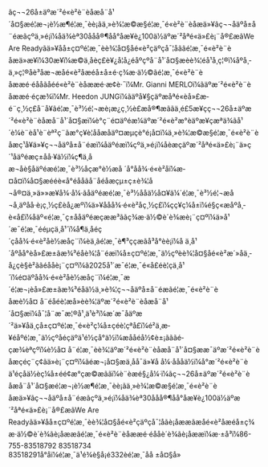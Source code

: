 ãç¬¬26å±äºæ´²é«è²è¨èåæå¨å¹´å¤§æé¦æ¬¡è½æ¶é¦æ¸¯èè¡ãä¸»è¾¦æ©æ§é¦æ¸¯é«è²è¨èåæä»¥ãç¬¬åäºå±å¨éæãçºä¸»é¡ï¼åä¾èª30ååå®¶åå°åæ¥è¿100ä½äºæ´²åªé«ä»£è¡¨å®£æãWe 
Are Readyãä»¥åå±ç¤ºé¦æ¸¯èè¾¦å¤§åé«è²çäºçå¯¦åããé¦æ¸¯é«è²è¨èåæä»æ¥ï¼30æ¥ï¼æ©ä¸åèç£è¥¿å¦å¿éåºçºå¨å¹´å¤§æèè¾¦éå¹å¸ç¦®ï¼åºå¸­ä¸»ç¦®åè³åæ¬æåé«è²åæéå±å±é·ç¾æ·ä½©ãé¦æ¸¯é«è²è¨èåææé·éååãåéé«è²è¨èåææé·æ¢è·¯ï¼Mr. 
Gianni MERLOï¼ãäºæ´²é«è²è¨èåææé·é­çæ¾ï¼Mr. Heedon JUNGï¼ãäºå¥§çäºæåªé«èå»£æ­é¨ç¸½ç£å¨å¥ãé¦æ¸¯è³½é¦¬æè¡æ¿ç¸½è£æå®¶æããä¸é£5æ¥çç¬¬26å±äºæ´²é«è²è¨èåæå¨å¹´å¤§æï¼è­°ç¨é¤äºéæ¼äºæ´²é«è²æ°èäºæ¥­çæªä¾ãå¹´è¼è¨èå¹è¨èª²ç¨ãæ°ç¥è¦ååæåäº¤æµç­è­°é¡å¤ï¼ä¸»è¾¦æ©æ§é¦æ¸¯é«è²è¨èåæç¹å¥ä»¥ç¬¬åäºå±å¨éæï¼åäºéæï¼çºä¸»é¡ï¼åèæçäºæ´²åªé«ä»£è¡¨ä»ç´¹åäºéæç±åå·¥ä½ï¼ç¶ä¸­åæ¬åè§åäºéæé¦æ¸¯è³½åçæ°è½æå ´å°åå¾·é«è²åï¼æ­¤å¤ï¼å¤§æééè«å°éååãå¨åéåæçµ±ç±è¾¦å¬å®¤ä¸»ä»»æ¥å¾·å¼·ãåäºéæé¦æ¸¯è³½ååä½å¤¥ä¼´é¦æ¸¯è³½é¦¬æå¬å¸äºåå·è¡ç¸½ç£è­å¿æºï¼ä»¥ååå¾·é«è²åç¸½ç£ï¼ç­ç¥ç¼å±ï¼é§ç«æåºå¸­è«å£ï¼åäº«é¦æ¸¯ç±ååäºéæçææ³ããç¾æ·ä½©è´è¾­æè¡¨ç¤ºï¼ä»å¹´æ¯é¦æ¸¯ééµçä¸å¹´ï¼å¶ä¸­åéç´çåå¾·é«è²åè½æåç¨ï¼èä¸ãé¦æ¸¯è¶³ççæãå³å°èè¡ï¼å ä¸å¹´åºåå°èå»£æ±ãæ¾³éåè¾¦å¨éæï¼å±ç¤ºé¦æ¸¯ä½çºèè¾¦å¤§åé«è²æ´»åä¸­å¿çè§è²ããéååè¡¨ç¤ºï¼ã2025å¹´æ¯é¦æ¸¯é«å£éè¦çä¸å¹´ï¼é¤äºåå¾·é«è²åè½æåç¨ï¼é¦æ¸¯æ´é¦æ¬¡èå»£æ±ãæ¾³éåä½ä¸»è¾¦ç¬¬åäºå±å¨éæãé¦æ¸¯é«è²è¨èåæè½å¤ å¨éåéè¦æå»èè¾¦äºæ´²é«è²è¨èåæå¨å¹´å¤§æï¼å¯¦å¨æ¯æ¦®å¹¸ä¹è³ï¼æ´æ¯åäºæ´²ä»¥åä¸çå±ç¤ºé¦æ¸¯é«è²ç¼å±çéè¦çªå£ï¼é²ä¸æ­¥éåºé¦æ¸¯ä½çºåéçäºä¹é½çå°ä½ï¼æååéå½¢è±¡ãããé­çæ¾èªçºï¼è½å¤ å¨é¦æ¸¯èè¾¦äºæ´²é«è²è¨èåæå¨å¹´å¤§ææ¯äºæ´²é«è²è¨èåæçéç¨ç¢ãä»è¡¨ç¤ºï¼ãéæ¬¡å¤§æä¸åå¯ä»¥å å¼·åååä½ï¼å°æ´²é«è²è¨èä¹éçåä½èç¼å±éé¢æ°çæ©æããï¼è¨èæé§¿å¼·ï¼ãç¬¬26å±äºæ´²é«è²è¨èåæå¨å¹´å¤§æé¦æ¬¡è½æ¶é¦æ¸¯èè¡ãä¸»è¾¦æ©æ§é¦æ¸¯é«è²è¨èåæä»¥ãç¬¬åäºå±å¨éæãçºä¸»é¡ï¼åä¾èª30ååå®¶åå°åæ¥è¿100ä½äºæ´²åªé«ä»£è¡¨å®£æãWe Are Readyãä»¥åå±ç¤ºé¦æ¸¯èè¾¦å¤§åé«è²çäºçå¯¦åãè¡åææãæåé«è²åæéå±ç¾æ·ä½©è´è¾­ãè¡åææãé¦æ¸¯é«è²è¨èåææé·éååè´è¾­ãè¡åææï¼æ·±å³ï¼86-755-83518792 83518734 83518291å°åï¼é¦æ¸¯ä¹é¾è§å¡é332èé¦æ¸¯åå ±å¤§å»